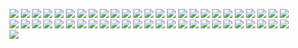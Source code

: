 ![](https://gitlab.com/ntrungcn/4262/-/raw/master/23.jpg)
![](https://gitlab.com/ntrungcn/4262/-/raw/master/33.jpg)
![](https://gitlab.com/ntrungcn/4262/-/raw/master/19.jpg)
![](https://gitlab.com/ntrungcn/4262/-/raw/master/10.jpg)
![](https://gitlab.com/ntrungcn/4262/-/raw/master/09.jpg)
![](https://gitlab.com/ntrungcn/4262/-/raw/master/30.jpg)
![](https://gitlab.com/ntrungcn/4262/-/raw/master/15.jpg)
![](https://gitlab.com/ntrungcn/4262/-/raw/master/46.jpg)
![](https://gitlab.com/ntrungcn/4262/-/raw/master/28.jpg)
![](https://gitlab.com/ntrungcn/4262/-/raw/master/50.jpg)
![](https://gitlab.com/ntrungcn/4262/-/raw/master/17.jpg)
![](https://gitlab.com/ntrungcn/4262/-/raw/master/35.jpg)
![](https://gitlab.com/ntrungcn/4262/-/raw/master/36.jpg)
![](https://gitlab.com/ntrungcn/4262/-/raw/master/38.jpg)
![](https://gitlab.com/ntrungcn/4262/-/raw/master/51.jpg)
![](https://gitlab.com/ntrungcn/4262/-/raw/master/03.jpg)
![](https://gitlab.com/ntrungcn/4262/-/raw/master/25.jpg)
![](https://gitlab.com/ntrungcn/4262/-/raw/master/45.jpg)
![](https://gitlab.com/ntrungcn/4262/-/raw/master/13.jpg)
![](https://gitlab.com/ntrungcn/4262/-/raw/master/21.jpg)
![](https://gitlab.com/ntrungcn/4262/-/raw/master/34.jpg)
![](https://gitlab.com/ntrungcn/4262/-/raw/master/16.jpg)
![](https://gitlab.com/ntrungcn/4262/-/raw/master/44.jpg)
![](https://gitlab.com/ntrungcn/4262/-/raw/master/37.jpg)
![](https://gitlab.com/ntrungcn/4262/-/raw/master/49.jpg)
![](https://gitlab.com/ntrungcn/4262/-/raw/master/04.jpg)
![](https://gitlab.com/ntrungcn/4262/-/raw/master/39.jpg)
![](https://gitlab.com/ntrungcn/4262/-/raw/master/06.jpg)
![](https://gitlab.com/ntrungcn/4262/-/raw/master/20.jpg)
![](https://gitlab.com/ntrungcn/4262/-/raw/master/27.jpg)
![](https://gitlab.com/ntrungcn/4262/-/raw/master/01.jpg)
![](https://gitlab.com/ntrungcn/4262/-/raw/master/22.jpg)
![](https://gitlab.com/ntrungcn/4262/-/raw/master/18.jpg)
![](https://gitlab.com/ntrungcn/4262/-/raw/master/02.jpg)
![](https://gitlab.com/ntrungcn/4262/-/raw/master/32.jpg)
![](https://gitlab.com/ntrungcn/4262/-/raw/master/31.jpg)
![](https://gitlab.com/ntrungcn/4262/-/raw/master/47.jpg)
![](https://gitlab.com/ntrungcn/4262/-/raw/master/11.jpg)
![](https://gitlab.com/ntrungcn/4262/-/raw/master/12.jpg)
![](https://gitlab.com/ntrungcn/4262/-/raw/master/42.jpg)
![](https://gitlab.com/ntrungcn/4262/-/raw/master/08.jpg)
![](https://gitlab.com/ntrungcn/4262/-/raw/master/48.jpg)
![](https://gitlab.com/ntrungcn/4262/-/raw/master/07.jpg)
![](https://gitlab.com/ntrungcn/4262/-/raw/master/05.jpg)
![](https://gitlab.com/ntrungcn/4262/-/raw/master/40.jpg)
![](https://gitlab.com/ntrungcn/4262/-/raw/master/41.jpg)
![](https://gitlab.com/ntrungcn/4262/-/raw/master/43.jpg)
![](https://gitlab.com/ntrungcn/4262/-/raw/master/24.jpg)
![](https://gitlab.com/ntrungcn/4262/-/raw/master/26.jpg)
![](https://gitlab.com/ntrungcn/4262/-/raw/master/29.jpg)
![](https://gitlab.com/ntrungcn/4262/-/raw/master/14.jpg)
